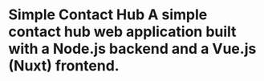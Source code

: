 # Simple Contact Hub  A simple contact hub web application built with a Node.js backend and a Vue.js (Nuxt) frontend. 
